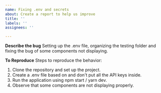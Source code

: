 ```yaml
---
name: Fixing .env and secrets
about: Create a report to help us improve
title: ''
labels: ''
assignees: ''

---
```


**Describe the bug**
Setting up the .env file, organizing the testing folder and fixing the bug of some components not displaying.

**To Reproduce**
Steps to reproduce the behavior:

1. Clone the repository and set up the project.
2. Create a .env file based on and don't put all the API keys inside.
3. Run the application using npm start / yarn dev.
4. Observe that some components are not displaying properly.
